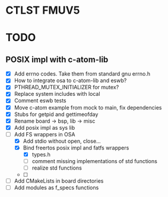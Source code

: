 # CTLST FMUV5

# TODO

## POSIX impl with c-atom-lib
- [x] Add errno codes. Take them from standard gnu errno.h
- [x] How to integrate osa to c-atom-lib and eswb?
- [x] PTHREAD_MUTEX_INITIALIZER for mutex?
- [x] Replace system includes with local
- [x] Comment eswb tests
- [x] Move c-atom example from mock to main, fix dependencies
- [x] Stubs for getpid and gettimeofday
- [x] Rename board -> bsp, lib -> misc
- [x] Add posix impl as sys lib
- [ ] Add FS wrappers in OSA
    - [x] Add stdio without open, close...
    - [x] Bind freertos posix impl and fatfs wrappers
        - [x] types.h
        - [ ] comment missing implementations of std functions
        - [ ] realize std functions
    - [ ]
- [ ] Add CMakeLists in board directories
- [ ] Add modules as f_specs functions
